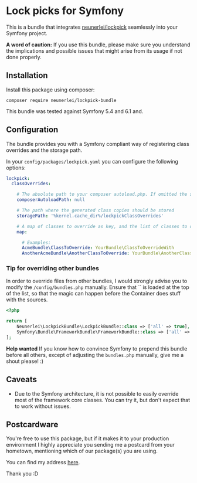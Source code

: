 # Lock picks for Symfony

This is a bundle that integrates [neunerlei/lockpick](https://github.com/Neunerlei/lockpick) seamlessly
into your Symfony project.

**A word of caution:** If you use this bundle, please make sure you understand the implications and possible
issues that might arise from its usage if not done properly.

## Installation

Install this package using composer:

```
composer require neunerlei/lockpick-bundle
```

This bundle was tested against Symfony 5.4 and 6.1 and.

## Configuration

The bundle provides you with a Symfony compliant way of registering class overrides and the storage path.

In your `config/packages/lockpick.yaml` you can configure the following options:

```yaml
lockpick:
  classOverrides:

    # The absolute path to your composer autoload.php. If omitted the script tries to find the autoloader itself
    composerAutoloadPath: null

    # The path where the generated class copies should be stored
    storagePath: '%kernel.cache_dir%/lockpickClassOverrides'

    # A map of classes to override as key, and the list of classes to override them with as values
    map:

      # Examples:
      AcmeBundle\ClassToOverride: YourBundle\ClassToOverrideWith
      AnotherAcmeBundle\AnotherClassToOverride: YourBundle\AnotherClassToOverrideWith
```

### Tip for overriding other bundles

In order to override files from other bundles, I would strongly advise you to modify the `/config/bundles.php` manually.
Ensure that `` is loaded at the top of the list, so that the magic can happen before the Container does stuff with the
sources.

```php
<?php

return [
    Neunerlei\LockpickBundle\LockpickBundle::class => ['all' => true], // <- The bundle should be loaded here...
    Symfony\Bundle\FrameworkBundle\FrameworkBundle::class => ['all' => true],
];
```

**Help wanted** If you know how to convince Symfony to prepend this bundle before all others,
except of adjusting the `bundles.php` manually, give me a shout please! :)

## Caveats

- Due to the Symfony architecture, it is not possible to easily override most of the framework core classes. You can try
  it, but don't expect that to work without issues.

## Postcardware

You're free to use this package, but if it makes it to your production environment I highly appreciate you sending me a
postcard from your hometown, mentioning
which of our package(s) you are using.

You can find my address [here](https://www.neunerlei.eu/).

Thank you :D 